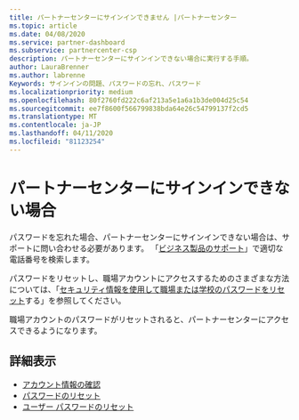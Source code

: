 ```yaml
---
title: パートナーセンターにサインインできません |パートナーセンター
ms.topic: article
ms.date: 04/08/2020
ms.service: partner-dashboard
ms.subservice: partnercenter-csp
description: パートナーセンターにサインインできない場合に実行する手順。
author: LauraBrenner
ms.author: labrenne
Keywords: サインインの問題、パスワードの忘れ、パスワード
ms.localizationpriority: medium
ms.openlocfilehash: 80f2760fd222c6af213a5e1a6a1b3de004d25c54
ms.sourcegitcommit: ee7f8600f566799838bda64e26c54799137f2cd5
ms.translationtype: MT
ms.contentlocale: ja-JP
ms.lasthandoff: 04/11/2020
ms.locfileid: "81123254"
---
```

# <a name="if-you-cant-sign-into-partner-center"></a>パートナーセンターにサインインできない場合

パスワードを忘れた場合、パートナーセンターにサインインできない場合は、サポートに問い合わせる必要があります。 「[ビジネス製品のサポート](https://docs.microsoft.com/microsoft-365/admin/contact-support-for-business-products?view=o365-worldwide&tabs=phone#ID0EAADAAA=Phone_support_)」で適切な電話番号を検索します。 

パスワードをリセットし、職場アカウントにアクセスするためのさまざまな方法については、「[セキュリティ情報を使用して職場または学校のパスワードをリセット](https://docs.microsoft.com/azure/active-directory/user-help/active-directory-passwords-update-your-own-password#how-to-change-your-password)する」を参照してください。

職場アカウントのパスワードがリセットされると、パートナーセンターにアクセスできるようになります。 

## <a name="see-more"></a>詳細表示

- [アカウント情報の確認](verification-responses.md)
- [パスワードのリセット](reset-my-pasword.md)
- [ユーザー パスワードのリセット](reset-a-user-password.md)

